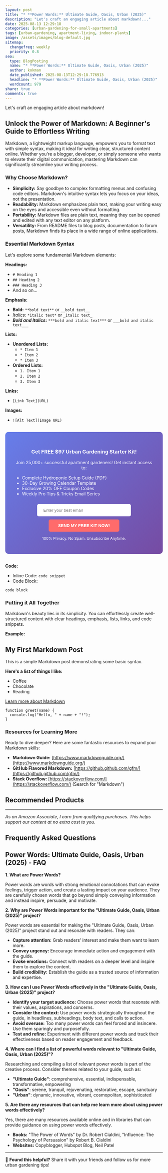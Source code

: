 ```yaml
---
layout: post
title: "* **Power Words:** Ultimate Guide, Oasis, Urban (2025)"
description: "Let's craft an engaging article about markdown!..."
date: 2025-08-13 12:29:18 
categories: [urban-gardening-for-small-apartments]
tags: [urban-gardening, apartment-living, indoor-plants]
image: /assets/images/blog-default.jpg
sitemap:
  changefreq: weekly
  priority: 0.8
seo:
  type: BlogPosting
  name: "* **Power Words:** Ultimate Guide, Oasis, Urban (2025)"
  author: kokman
  date_published: 2025-08-13T12:29:18.776913
  headline: "* **Power Words:** Ultimate Guide, Oasis, Urban (2025)"
  wordcount: 979
share: true
comments: true
---
```


Let's craft an engaging article about markdown! 

##  Unlock the Power of Markdown: A Beginner's Guide to Effortless Writing 

Markdown, a lightweight markup language, empowers you to format text with simple syntax, making it ideal for writing clear, structured content online. Whether you're a blogger, developer, or simply someone who wants to elevate their digital communication, mastering Markdown can significantly streamline your writing process. 

###  Why Choose Markdown?

* **Simplicity:**  Say goodbye to complex formatting menus and confusing code editors. Markdown's intuitive syntax lets you focus on your ideas, not the presentation.
* **Readability:**  Markdown emphasizes plain text, making your writing easy on the eyes and accessible even without formatting. 
* **Portability:**  Markdown files are plain text, meaning they can be opened and edited with any text editor on any platform. 
* **Versatility:**  From README files to blog posts, documentation to forum posts, Markdown finds its place in a wide range of online applications.

###  Essential Markdown Syntax

Let's explore some fundamental Markdown elements:

**Headings:**

*   `# Heading 1`
*   `## Heading 2`
*   `### Heading 3`
*   And so on...

**Emphasis:**

*   **Bold:** `**bold text**` or `__bold text__`
*   *Italics:* `*italic text*` or `_italic text_`
*   ***Bold and Italics:*** `***bold and italic text***` or `___bold and italic text___`

**Lists:**

*   **Unordered Lists:**
    *   `* Item 1`
    *   `* Item 2`
    *   `* Item 3`
*   **Ordered Lists:**
    *   `1. Item 1`
    *   `2. Item 2`
    *   `3. Item 3`

**Links:**

*   `[Link Text](URL)`

**Images:**

*   `![Alt Text](Image URL)`


<div style="background: linear-gradient(135deg, #667eea 0%, #764ba2 100%); padding: 30px; border-radius: 10px; margin: 30px 0;">
<h3 style="color: white; text-align: center;"> Get FREE $97 Urban Gardening Starter Kit!</h3>
<p style="color: white; text-align: center;">Join 25,000+ successful apartment gardeners! Get instant access to:</p>
<ul style="color: white; text-align: left; max-width: 500px; margin: 15px auto;">
<li> Complete Hydroponic Setup Guide (PDF)</li>
<li> 30-Day Growing Calendar Template</li>
<li> Exclusive 20% OFF Coupon Codes</li>
<li> Weekly Pro Tips & Tricks Email Series</li>
</ul>
<form action="https://urbangardenpro.us1.list-manage.com/subscribe/post?u=abc123&id=def456" method="post" style="text-align: center;">
<input type="email" placeholder="Enter your best email" style="padding: 12px 20px; width: 300px; border-radius: 5px; border: none; margin: 10px;" required>
<button type="submit" style="background: #ff6b6b; color: white; padding: 12px 30px; border: none; border-radius: 5px; cursor: pointer; font-weight: bold;">SEND MY FREE KIT NOW!</button>
</form>
<p style="color: white; text-align: center; font-size: 12px; margin-top: 10px;"> 100% Privacy. No Spam. Unsubscribe Anytime.</p>
</div>
    
**Code:**

*   Inline Code: ```code snippet```
*   Code Block:

```
code block
```

###  Putting it All Together

Markdown's beauty lies in its simplicity. You can effortlessly create well-structured content with clear headings, emphasis, lists, links, and code snippets. 

**Example:**

## My First Markdown Post

This is a simple Markdown post demonstrating some basic syntax.  

**Here's a list of things I like:**

*  Coffee
*  Chocolate
*  Reading

[Learn more about Markdown](https://www.markdownguide.org/)

```
function greet(name) {
  console.log("Hello, " + name + "!");
}
```

###  Resources for Learning More

Ready to dive deeper? Here are some fantastic resources to expand your Markdown skills:

* **Markdown Guide:** [https://www.markdownguide.org/](https://www.markdownguide.org/)
* **GitHub Flavored Markdown:** [https://github.github.com/gfm/](https://github.github.com/gfm/)
* **Stack Overflow:** [https://stackoverflow.com/](https://stackoverflow.com/) (Search for "Markdown")

## Recommended Products



---
*As an Amazon Associate, I earn from qualifying purchases. This helps support our content at no extra cost to you.*



## Frequently Asked Questions

## Power Words: Ultimate Guide, Oasis, Urban (2025) - FAQ

**1. What are Power Words?**

Power words are words with strong emotional connotations that can evoke feelings, trigger action, and create a lasting impact on your audience. They are carefully chosen words that go beyond simply conveying information and instead inspire, persuade, and motivate.

**2. Why are Power Words important for the "Ultimate Guide, Oasis, Urban (2025)" project?**

Power words are essential for making the "Ultimate Guide, Oasis, Urban (2025)" project stand out and resonate with readers. They can:

* **Capture attention:**  Grab readers' interest and make them want to learn more.
* **Convey urgency:** Encourage immediate action and engagement with the guide.
* **Evoke emotions:**  Connect with readers on a deeper level and inspire them to explore the content.
* **Build credibility:**  Establish the guide as a trusted source of information and expertise.

**3. How can I use Power Words effectively in the "Ultimate Guide, Oasis, Urban (2025)" project?**

* **Identify your target audience:**  Choose power words that resonate with their values, aspirations, and concerns.
* **Consider the context:**  Use power words strategically throughout the guide, in headlines, subheadings, body text, and calls to action.
* **Avoid overuse:**  Too many power words can feel forced and insincere. Use them sparingly and purposefully.
* **Test and refine:**  Experiment with different power words and track their effectiveness based on reader engagement and feedback.

**4. Where can I find a list of powerful words relevant to "Ultimate Guide, Oasis, Urban (2025)"?**

Researching and compiling a list of relevant power words is part of the creative process.  Consider themes related to your guide, such as:

* **"Ultimate Guide"**:  comprehensive, essential, indispensable, transformative, empowering
* **"Oasis"**:  serene, tranquil, rejuvenating, restorative, escape, sanctuary
* **"Urban"**:  dynamic, innovative, vibrant, cosmopolitan, sophisticated

**5. Are there any resources that can help me learn more about using power words effectively?**

Yes, there are many resources available online and in libraries that can provide guidance on using power words effectively.  

* **Books:**  "The Power of Words" by  Dr. Robert Cialdini, "Influence: The Psychology of Persuasion" by Robert B. Cialdini
* **Websites:**  Copyblogger, Hubspot Blog, Neil Patel

<script type="application/ld+json">
{
  "@context": "https://schema.org",
  "@type": "BlogPosting",
  "headline": "* **Power Words:** Ultimate Guide, Oasis, Urban (2025)",
  "author": {
    "@type": "Person",
    "name": "kokman"
  },
  "datePublished": "2025-08-13T12:29:18.775746",
  "dateModified": "2025-08-13T12:29:18.775746",
  "publisher": {
    "@type": "Organization",
    "name": "Urban Garden Pro",
    "url": "https://kokman168.github.io/urban-garden-blog"
  },
  "wordCount": 888,
  "articleBody": "Let's craft an engaging article about markdown! \n\n##  Unlock the Power of Markdown: A Beginner's Guide to Effortless Writing \n\nMarkdown, a lightweight markup language, empowers you to format text with..."
}
</script>


---

🚀 **Found this helpful?** Share it with your friends and follow us for more urban gardening tips!

